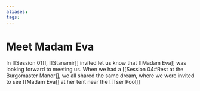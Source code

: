 ```yaml
---
aliases: 
tags: 
---
```


# Meet Madam Eva

In [[Session 01]], [[Stanamir]] invited let us know that [[Madam Eva]] was looking forward to meeting us.  When we had a [[Session 04#Rest at the Burgomaster Manor]], we all shared the same dream, where we were invited to see [[Madam Eva]] at her tent near the [[Tser Pool]]